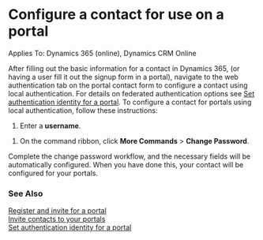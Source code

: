# Configure a contact for use on a portal

Applies To: Dynamics 365 (online), Dynamics CRM Online

After filling out the basic information for a contact in Dynamics 365, (or having a user fill it out the signup form in a portal), navigate to the web authentication tab on the portal contact form to configure a contact using local authentication. For details on federated authentication options see [Set authentication identity for a portal](set-authentication-identity.md). To configure a contact for portals using local authentication, follow these instructions:  

1.  Enter a **username**.

<!-- -->

1.  On the command ribbon, click **More Commands** &gt; **Change Password**.

Complete the change password workflow, and the necessary fields will be automatically configured. When you have done this, your contact will be configured for your portals.

### See Also

[Register and invite for a portal](register-invite.md)  
[Invite contacts to your portals](invite-contacts.md-1)  
[Set authentication identity for a portal](set-authentication-identity.md)  

